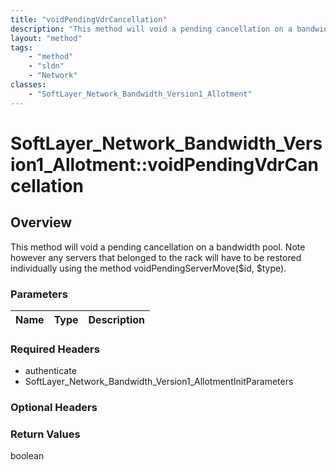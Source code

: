 ```yaml
---
title: "voidPendingVdrCancellation"
description: "This method will void a pending cancellation on a bandwidth pool. Note however any servers that belonged to the rack wil... "
layout: "method"
tags:
    - "method"
    - "sldn"
    - "Network"
classes:
    - "SoftLayer_Network_Bandwidth_Version1_Allotment"
---
```

# SoftLayer_Network_Bandwidth_Version1_Allotment::voidPendingVdrCancellation
## Overview 
This method will void a pending cancellation on a bandwidth pool. Note however any servers that belonged to the rack will have to be restored individually using the method voidPendingServerMove($id, $type). 

### Parameters 
|Name | Type | Description |
| --- | --- | --- |


### Required Headers
* authenticate
* SoftLayer_Network_Bandwidth_Version1_AllotmentInitParameters

### Optional Headers

### Return Values
boolean
